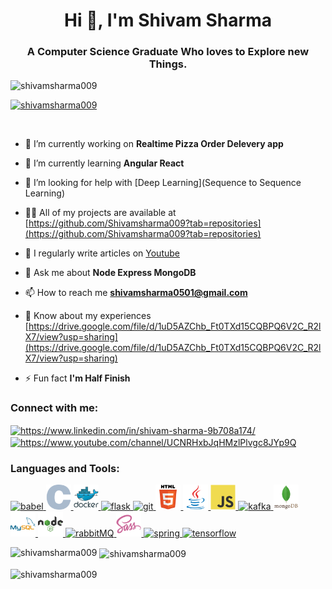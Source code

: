 <h1 align="center">Hi 👋, I'm Shivam Sharma</h1>
<h3 align="center">A Computer Science Graduate Who loves to Explore new Things.</h3>

<p align="left"> <img src="https://komarev.com/ghpvc/?username=shivamsharma009&label=Profile%20views&color=0e75b6&style=flat" alt="shivamsharma009" /> </p>

<p align="left"> <a href="https://github.com/ryo-ma/github-profile-trophy"><img src="https://github-profile-trophy.vercel.app/?username=shivamsharma009" alt="shivamsharma009" /></a> </p>

<p align="left"> <a href="https://twitter.com/" target="blank"><img src="https://img.shields.io/twitter/follow/?logo=twitter&style=for-the-badge" alt="" /></a> </p>

- 🔭 I’m currently working on **Realtime Pizza Order Delevery app**

- 🌱 I’m currently learning **Angular React**

- 🤝 I’m looking for help with [Deep Learning](Sequence to Sequence Learning)

- 👨‍💻 All of my projects are available at [https://github.com/Shivamsharma009?tab=repositories](https://github.com/Shivamsharma009?tab=repositories)

- 📝 I regularly write articles on [Youtube](https://www.youtube.com/channel/UCNRHxbJqHMzlPlvgc8JYp9Q)

- 💬 Ask me about **Node Express MongoDB**

- 📫 How to reach me **shivamsharma0501@gmail.com**

- 📄 Know about my experiences [https://drive.google.com/file/d/1uD5AZChb_Ft0TXd15CQBPQ6V2C_R2lX7/view?usp=sharing](https://drive.google.com/file/d/1uD5AZChb_Ft0TXd15CQBPQ6V2C_R2lX7/view?usp=sharing)

- ⚡ Fun fact **I'm Half Finish**

<h3 align="left">Connect with me:</h3>
<p align="left">
<a href="https://www.linkedin.com/in/shivam-sharma-9b708a174/" target="blank"><img align="center" src="https://cdn.jsdelivr.net/npm/simple-icons@3.0.1/icons/linkedin.svg" alt="https://www.linkedin.com/in/shivam-sharma-9b708a174/" height="30" width="40" /></a>
<a href="https://www.youtube.com/channel/UCNRHxbJqHMzlPlvgc8JYp9Q" target="blank"><img align="center" src="https://cdn.jsdelivr.net/npm/simple-icons@3.0.1/icons/youtube.svg" alt="https://www.youtube.com/channel/UCNRHxbJqHMzlPlvgc8JYp9Q" height="30" width="40" /></a>
</p>

<h3 align="left">Languages and Tools:</h3>
<p align="left"> <a href="https://babeljs.io/" target="_blank"> <img src="https://www.vectorlogo.zone/logos/babeljs/babeljs-icon.svg" alt="babel" width="40" height="40"/> </a> <a href="https://www.cprogramming.com/" target="_blank"> <img src="https://raw.githubusercontent.com/devicons/devicon/master/icons/c/c-original.svg" alt="c" width="40" height="40"/> </a> <a href="https://www.docker.com/" target="_blank"> <img src="https://raw.githubusercontent.com/devicons/devicon/master/icons/docker/docker-original-wordmark.svg" alt="docker" width="40" height="40"/> </a> <a href="https://flask.palletsprojects.com/" target="_blank"> <img src="https://www.vectorlogo.zone/logos/pocoo_flask/pocoo_flask-icon.svg" alt="flask" width="40" height="40"/> </a> <a href="https://git-scm.com/" target="_blank"> <img src="https://www.vectorlogo.zone/logos/git-scm/git-scm-icon.svg" alt="git" width="40" height="40"/> </a> <a href="https://www.w3.org/html/" target="_blank"> <img src="https://raw.githubusercontent.com/devicons/devicon/master/icons/html5/html5-original-wordmark.svg" alt="html5" width="40" height="40"/> </a> <a href="https://www.java.com" target="_blank"> <img src="https://raw.githubusercontent.com/devicons/devicon/master/icons/java/java-original.svg" alt="java" width="40" height="40"/> </a> <a href="https://developer.mozilla.org/en-US/docs/Web/JavaScript" target="_blank"> <img src="https://raw.githubusercontent.com/devicons/devicon/master/icons/javascript/javascript-original.svg" alt="javascript" width="40" height="40"/> </a> <a href="https://kafka.apache.org/" target="_blank"> <img src="https://www.vectorlogo.zone/logos/apache_kafka/apache_kafka-icon.svg" alt="kafka" width="40" height="40"/> </a> <a href="https://www.mongodb.com/" target="_blank"> <img src="https://raw.githubusercontent.com/devicons/devicon/master/icons/mongodb/mongodb-original-wordmark.svg" alt="mongodb" width="40" height="40"/> </a> <a href="https://www.mysql.com/" target="_blank"> <img src="https://raw.githubusercontent.com/devicons/devicon/master/icons/mysql/mysql-original-wordmark.svg" alt="mysql" width="40" height="40"/> </a> <a href="https://nodejs.org" target="_blank"> <img src="https://raw.githubusercontent.com/devicons/devicon/master/icons/nodejs/nodejs-original-wordmark.svg" alt="nodejs" width="40" height="40"/> </a> <a href="https://www.rabbitmq.com" target="_blank"> <img src="https://www.vectorlogo.zone/logos/rabbitmq/rabbitmq-icon.svg" alt="rabbitMQ" width="40" height="40"/> </a> <a href="https://sass-lang.com" target="_blank"> <img src="https://raw.githubusercontent.com/devicons/devicon/master/icons/sass/sass-original.svg" alt="sass" width="40" height="40"/> </a> <a href="https://spring.io/" target="_blank"> <img src="https://www.vectorlogo.zone/logos/springio/springio-icon.svg" alt="spring" width="40" height="40"/> </a> <a href="https://www.tensorflow.org" target="_blank"> <img src="https://www.vectorlogo.zone/logos/tensorflow/tensorflow-icon.svg" alt="tensorflow" width="40" height="40"/> </a> </p>

<p><img align="left" src="https://github-readme-stats.vercel.app/api/top-langs?username=shivamsharma009&show_icons=true&locale=en&layout=compact" alt="shivamsharma009" /></p>

<p>&nbsp;<img align="center" src="https://github-readme-stats.vercel.app/api?username=shivamsharma009&show_icons=true&locale=en" alt="shivamsharma009" /></p>

<p><img align="center" src="https://github-readme-streak-stats.herokuapp.com/?user=shivamsharma009&" alt="shivamsharma009" /></p>


